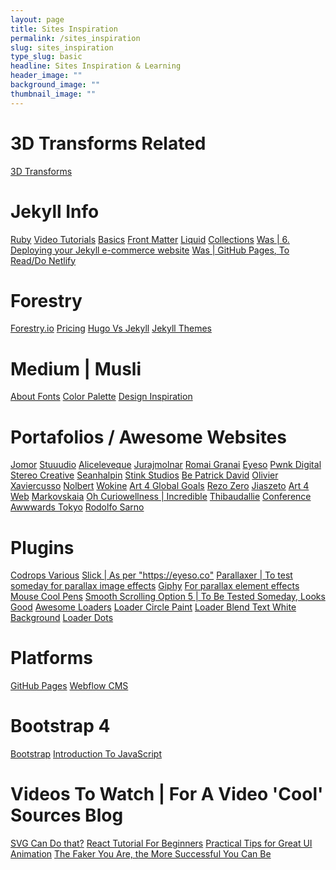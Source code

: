 ```yaml
---
layout: page
title: Sites Inspiration
permalink: /sites_inspiration
slug: sites_inspiration
type_slug: basic
headline: Sites Inspiration & Learning
header_image: ""
background_image: ""
thumbnail_image: ""
---
```


<h1>3D Transforms Related</h1>
<a href="https://3dtransforms.desandro.com/perspective">3D Transforms</a>

<h1>Jekyll Info</h1>
<a href="https://jekyllrb.com/docs/ruby-101/">Ruby</a>
<a href="https://jekyllrb.com/tutorials/video-walkthroughs/">Video Tutorials</a>
<a href="https://www.awesomeincu.com/tutorials/jekyll-basics/">Basics</a>
<a href="https://jekyllrb.com/docs/configuration/front-matter-defaults/">Front Matter</a>
<a href="https://jekyllrb.com/docs/liquid/">Liquid</a>
<a href="https://jekyllrb.com/docs/collections/">Collections</a>
<a href="https://snipcart.com/blog/jekyll-ecommerce-tutorial">Was | 6. Deploying your Jekyll e-commerce website</a>
<a href="https://jekyllrb.com/docs/deployment/third-party/">Was | GitHub Pages, To Read/Do Netlify</a>

<h1>Forestry</h1>
<a href="https://forestry.io/">Forestry.io</a>
<a href="https://forestry.io/pricing/">Pricing</a>
<a href="https://forestry.io/blog/hugo-and-jekyll-compared/">Hugo Vs Jekyll</a>
<a href="https://jekyllthemes.io/free">Jekyll Themes</a>

<h1>Medium | Musli</h1>
<a href="https://medium.muz.li/discovering-font-personality-5-font-psychology-insights-that-will-improve-your-ux-design-fd4eb3ae8413">About Fonts</a>
<a href="https://colors.muz.li/color-palette-generator/b37400">Color Palette</a>
<a href="https://search.muz.li/?utm_source=Muzli_medium&utm_medium=muzli_medium_banner&utm_campaign=search_banner_yellow">Design Inspiration</a>

<h1>Portafolios / Awesome Websites</h1>
<a href="https://www.jomor.design/work">Jomor</a>
<a href="https://stuuudio.co/">Stuuudio</a>
<a href="https://aliceleveque.com/">Aliceleveque</a>
<a href="https://jurajmolnar.com/">Jurajmolnar</a>
<a href="http://romaingranai.be/">Romai Granai</a>
<a href="https://eyeso.co/pricing-licensing">Eyeso</a>
<a href="https://www.pwnkdigital.com/work/">Pwnk Digital</a>
<a href="https://stereocreative.com/">Stereo Creative</a>
<a href="http://seanhalpin.io/">Seanhalpin</a>
<a href="https://www.stinkstudios.com/">Stink Studios</a>
<a href="https://bepatrickdavid.com/">Be Patrick David</a>
<a href="https://www.olivier-guilleux.com/">Olivier</a>
<a href="https://xaviercusso.com/#/">Xaviercusso</a>
<a href="http://nolbert.com/">Nolbert</a>
<a href="https://www.wokine.com/">Wokine</a>
<a href="https://art4globalgoals.com/en">Art 4 Global Goals</a>
<a href="https://www.rezo-zero.com/">Rezo Zero</a>
<a href="http://jiaszeto.com/">Jiaszeto</a>
<a href="http://ss.art4web.co/">Art 4 Web</a>
<a href="http://markovskaia.ru/">Markovskaia</a>
<a href="https://oh.curiowellness.com/">Oh Curiowellness | Incredible</a>
<a href="http://www.thibaudallie.com/">Thibaudallie</a>
<a href="https://conference.awwwards.com/tokyo/">Conference Awwwards Tokyo</a>
<a href="https://www.rodolfosarno.com/">Rodolfo Sarno</a>
<!--
<a href="..."></a>
<a href="..."></a>
<a href="..."></a>
<a href="..."></a>
<a href="..."></a>
<a href="..."></a>
<a href="..."></a>
<a href="..."></a>
<a href="..."></a>
<a href="..."></a>
<a href="..."></a>
-->

<h1>Plugins</h1>
<a href="https://tympanus.net/codrops/category/tutorials/">Codrops Various</a>
<a href="https://kenwheeler.github.io/slick/">Slick | As per "https://eyeso.co"</a>
<a href="http://digitalzoomstudio.net/previews/parallaxer/">Parallaxer | To test someday for parallax image effects</a>
<a href="https://giphy.com/gifs/perfect-loops-2dnGHOAQt1tIziib5X">Giphy</a>
<a href="https://dixonandmoe.com/rellax/">For parallax element effects</a>
<a href="https://greensock.com/forums/topic/15210-easing-to-y-position-set-on-mousemove/">Mouse Cool Pens</a>
<a href="https://www.cssscript.com/demo/inertial-parallax-scroll-luxy/">Smooth Scrolling Option 5 | To Be Tested Someday, Looks Good</a>
<a href="https://medium.muz.li/top-30-most-captivating-preloaders-for-your-website-95ed1beff99d">Awesome Loaders</a>
<a href="https://codepen.io/jackrugile/pen/ejsbf">Loader Circle Paint</a>
<a href="https://codepen.io/MathieuRichard/pen/LrHeD">Loader Blend Text White Background</a>
<a href="https://codepen.io/WhiteWolfWizard/pen/vorqj">Loader Dots</a>

<h1>Platforms</h1>
<a href="https://www.youtube.com/watch?v=2MsN8gpT6jY">GitHub Pages</a>
<a href="https://webflow.com/cms">Webflow CMS</a>

<h1>Bootstrap 4</h1>
<a href="https://mdbootstrap.com/education/bootstrap/">Bootstrap</a>
<a href="https://mdbootstrap.com/education/javascript/chapter-1-lesson-1/">Introduction To JavaScript</a>

<h1>Videos To Watch | For A Video 'Cool' Sources Blog</h1>
<a href="youtube.com/watch?v=dv2TvTXQ4FQ">SVG Can Do that?</a>
<a href="http://youtube.com/watch?v=dGcsHMXbSOA">React Tutorial For Beginners</a>
<a href="https://www.youtube.com/watch?v=LmXVxkWjLT8&list=LL4KC8qzHaqFuW7XvQ0fMB2A&index=2&t=1148s">Practical Tips for Great UI Animation</a>
<a href="https://www.youtube.com/watch?v=bEg5ySTUGxE">The Faker You Are, the More Successful You Can Be</a>